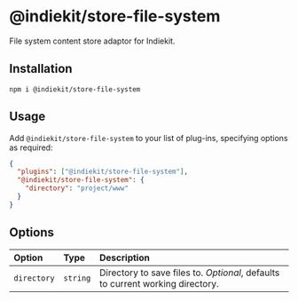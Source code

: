 # @indiekit/store-file-system

File system content store adaptor for Indiekit.

## Installation

`npm i @indiekit/store-file-system`

## Usage

Add `@indiekit/store-file-system` to your list of plug-ins, specifying options as required:

```json
{
  "plugins": ["@indiekit/store-file-system"],
  "@indiekit/store-file-system": {
    "directory": "project/www"
  }
}
```

## Options

| Option      | Type     | Description                                                                    |
| :---------- | :------- | :----------------------------------------------------------------------------- |
| `directory` | `string` | Directory to save files to. _Optional_, defaults to current working directory. |
